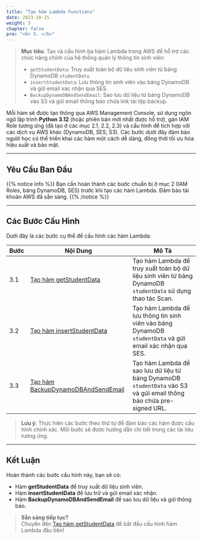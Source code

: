 ```yaml
---
title: "Tạo hàm Lambda Functions"
date: 2023-10-25
weight: 3
chapter: false
pre: "<b> 3. </b>"
---
```


> **Mục tiêu**: Tạo và cấu hình ba hàm Lambda trong AWS để hỗ trợ các chức năng chính của hệ thống quản lý thông tin sinh viên:  
> - `getStudentData`: Truy xuất toàn bộ dữ liệu sinh viên từ bảng DynamoDB `studentData`.  
> - `insertStudentData`: Lưu thông tin sinh viên vào bảng DynamoDB và gửi email xác nhận qua SES.  
> - `BackupDynamoDBAndSendEmail`: Sao lưu dữ liệu từ bảng DynamoDB vào S3 và gửi email thông báo chứa link tải tệp backup.  

Mỗi hàm sẽ được tạo thông qua AWS Management Console, sử dụng ngôn ngữ lập trình **Python 3.12** (hoặc phiên bản mới nhất được hỗ trợ), gán IAM Role tương ứng (đã tạo ở các mục 2.1, 2.2, 2.3) và cấu hình để tích hợp với các dịch vụ AWS khác (DynamoDB, SES, S3). Các bước dưới đây đảm bảo người học có thể triển khai các hàm một cách dễ dàng, đồng thời tối ưu hóa hiệu suất và bảo mật.

---

## Yêu Cầu Ban Đầu

{{% notice info %}}
Bạn cần hoàn thành các bước chuẩn bị ở mục 2 (IAM Roles, bảng DynamoDB, SES) trước khi tạo các hàm Lambda. Đảm bảo tài khoản AWS đã sẵn sàng.
{{% /notice %}}

---

## Các Bước Cấu Hình

Dưới đây là các bước cụ thể để cấu hình các hàm Lambda:

| **Bước** | **Nội Dung** | **Mô Tả** |
|----------|--------------|-----------|
| 3.1 | [Tạo hàm getStudentData](./3.1-create-the-getstudentdata-function/) | Tạo hàm Lambda để truy xuất toàn bộ dữ liệu sinh viên từ bảng DynamoDB `studentData` sử dụng thao tác Scan. |
| 3.2 | [Tạo hàm insertStudentData](./3.2-create-the-insertstudentdata-function/) | Tạo hàm Lambda để lưu thông tin sinh viên vào bảng DynamoDB `studentData` và gửi email xác nhận qua SES. |
| 3.3 | [Tạo hàm BackupDynamoDBAndSendEmail](./3.3-create-the-backupdynamodbandsendemail-function/) | Tạo hàm Lambda để sao lưu dữ liệu từ bảng DynamoDB `studentData` vào S3 và gửi email thông báo chứa pre-signed URL. |

> **Lưu ý**: Thực hiện các bước theo thứ tự để đảm bảo các hàm được cấu hình chính xác. Mỗi bước sẽ được hướng dẫn chi tiết trong các tài liệu tương ứng.

---

## Kết Luận

Hoàn thành các bước cấu hình này, bạn sẽ có:  
- Hàm **getStudentData** để truy xuất dữ liệu sinh viên.  
- Hàm **insertStudentData** để lưu trữ và gửi email xác nhận.  
- Hàm **BackupDynamoDBAndSendEmail** để sao lưu dữ liệu và gửi thông báo.  

> **Sẵn sàng tiếp tục?**  
> Chuyển đến [Tạo hàm getStudentData](./3.1-create-the-getstudentdata-function/) để bắt đầu cấu hình hàm Lambda đầu tiên!